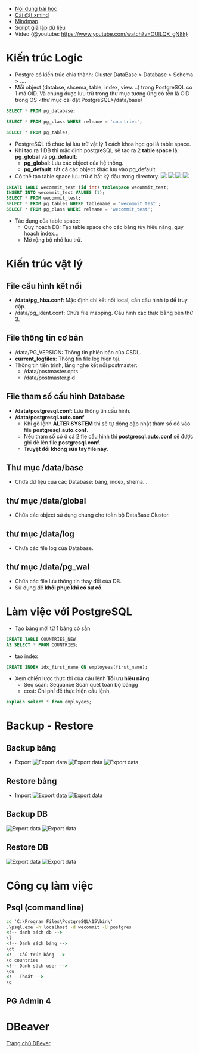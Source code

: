 - [Nội dung bài học](https://wecommit.com.vn/mindmap-kien-thuc-postgresql-1h30ph/)
- [Cài đặt xmind](https://xmind.app/)
- [Mindmap](https://drive.google.com/file/d/1r9kYB-IGqz8nG01o971d3d2NR5C9kUQg/view)
- [Script giả lập dữ liệu](https://drive.google.com/file/d/1r9kYB-IGqz8nG01o971d3d2NR5C9kUQg/view)
- Video
{@youtube: <https://www.youtube.com/watch?v=OUlLQK_gN8k}>

# Kiến trúc Logic

- Postgre có kiến trúc chia thành: Cluster DataBase > Database > Schema > ....
- Mỗi object (databse, shcema, table, index, view.
..) trong PostgreSQL có 1 mã OID. Và chúng được lưu trữ trong thư mục tương ứng có tên là OID trong OS <thư mục cài đặt PostgreSQL>/data/base/<OID></OID>

``` SQL
SELECT * FROM pg_database;

SELECT * FROM pg_class WHERE relname = 'countries';

SELECT * FROM pg_tables;
```

- PostgreSQL tổ chức lại lưu trữ vật lý 1 cách khoa học gọi là table space.
- Khi tạo ra 1 DB thì mặc định postgreSQL sẽ tạo ra 2 **table space** là: **pg_global** và **pg_default**:
  - **pg_global**: Lưu các object của hệ thống.
  - **pg_default**: tất cả các object khác lưu vào pg_default.
- Có thể tạo table space lưu trữ ở bất kỳ đâu trong directory.
![](images/create-table-space1.png)
![](images/create-table-space2.png)
![](images/create-table-space3.png)
![](images/create-table-space4.png)

``` SQL
CREATE TABLE wecommit_test (id int) tablespace wecommit_test;
INSERT INTO wecommit_test VALUES (1);
SELECT * FROM wecommit_test;
SELECT * FROM pg_tables WHERE tablename = 'wecommit_test';
SELECT * FROM pg_class WHERE relname = 'wecommit_test';
```

- Tác dụng của table space:
  - Quy hoạch DB: Tạo table space cho các bảng tùy hiệu năng, quy hoạch index...
  - Mở rộng bộ nhớ lưu trữ.

# Kiến trúc vật lý

## File cấu hình kết nối

- **/data/pg_hba.conf**: Mặc định chỉ kết nối local, cần cấu hình ip để truy cập.
- /data/pg_ident.conf: Chứa file mapping. Cấu hình xác thực bằng bên thứ 3.

## File thông tin cơ bản

- /data/PG_VERSION: Thông tin phiên bản của CSDL.
- **current_logfiles**: Thông tin file log hiện tại.
- Thông tin tiến trình, lắng nghe kết nối postmaster:
  - /data/postmaster.opts
  - /data/postmaster.pid

## File tham số cấu hình Database

- **/data/postgresql.conf**: Lưu thông tin cấu hình.
- **/data/postgresql.auto.conf**
  - Khi gõ lệnh **ALTER SYSTEM**  thì sẽ tự động cập nhật tham số đó vào file **postgresql.auto.conf**.
  - Nếu tham số có ở cả 2 fie cấu hình thì **postgresql.auto.conf** sẽ được ghi đè lên file **postgresql.conf**.
  - **Truyệt đối không sửa tay file này**.

## Thư mục /data/base

- Chứa dữ liệu của các Database: bảng, index, shema...

## thư mục /data/global

- Chứa các object sử dụng chung cho toàn bộ DataBase Cluster.

## thư mục /data/log

- Chưa các file log của Database.

## thư mục /data/pg_wal

- Chứa các file lưu thông tin thay đổi của DB.
- Sử dụng để **khôi phục khi có sự cố**.

# Làm việc với PostgreSQL

- Tạo bảng mới từ 1 bảng có sắn

``` SQL
CREATE TABLE COUNTRIES_NEW
AS SELECT * FROM COUNTRIES;
```

- tạo index

``` SQL
CREATE INDEX idx_first_name ON employees(first_name);
```

- Xem chiến lược thực thi của câu lệnh **Tối ưu hiệu năng**:
  - Seq scan: Sequance Scan quét toàn bộ bảngg
  - cost: Chi phí để thực hiện câu lệnh.

``` SQL
explain select * from employees;
```

# Backup - Restore

## Backup bảng

- Export
![Export data](images/backup-table1.png)
![Export data](images/backup-table2.png)
![Export data](images/backup-table3.png)

## Restore bảng

- Import
![Export data](images/restore-table1.png)
![Export data](images/restore-table2.png)

## Backup DB

![Export data](images/backup-db1.png)
![Export data](images/backup-db2.png)

## Restore DB

![Export data](images/restore-db1.png)
![Export data](images/restore-db2.png)

# Công cụ làm việc

## Psql (command line)

``` cmd
cd 'C:\Program Files\PostgreSQL\15\bin\'
.\psql.exe -h localhost -d wecommit -U postgres
<!-- danh sách db -->
\l
<!-- Danh sách bảng -->
\dt
<!-- Cấu trúc bảng -->
\d countries
<!-- Danh sách user -->
\du
<!-- Thoát -->
\q
```

## PG Admin 4

# DBeaver

[Trang chủ DBever](https://dbeaver.io/)
